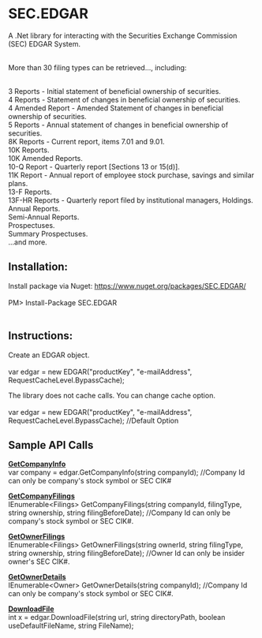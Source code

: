 
# SEC.EDGAR

A .Net library for interacting with the Securities Exchange Commission (SEC) EDGAR System.<br><br>

More than 30 filing types can be retrieved..., including:<br><br>

3 Reports - Initial statement of beneficial ownership of securities.<br>
4 Reports - Statement of changes in beneficial ownership of securities.<br>
4 Amended Report - Amended Statement of changes in beneficial ownership of securities.<br>
5 Reports - Annual statement of changes in beneficial ownership of securities.<br>
8K Reports - Current report, items 7.01 and 9.01.<br>
10K Reports.<br>
10K Amended Reports.<br>
10-Q Report - Quarterly report [Sections 13 or 15(d)].<br>
11K Report - Annual report of employee stock purchase, savings and similar plans.<br>
13-F Reports.<br>
13F-HR Reports - Quarterly report filed by institutional managers, Holdings.<br>
Annual Reports.<br>
Semi-Annual Reports.<br>
Prospectuses.<br>
Summary Prospectuses.<br>
...and more.<br>


## Installation:

Install package via Nuget: https://www.nuget.org/packages/SEC.EDGAR/<br><br>
PM> Install-Package SEC.EDGAR<br><br>


## Instructions:

Create an EDGAR object.<br><br>
var edgar = new EDGAR("productKey", "e-mailAddress", RequestCacheLevel.BypassCache);

The library does not cache calls. You can change cache option.<br><br>
var edgar = new EDGAR("productKey", "e-mailAddress", RequestCacheLevel.BypassCache); //Default Option


## Sample API Calls

<b><u>GetCompanyInfo</u></b><br>
var company = edgar.GetCompanyInfo(string companyId); //Company Id can only be company's stock symbol or SEC CIK#

<b><u>GetCompanyFilings</u></b><br>
IEnumerable\<Filings\> GetCompanyFilings(string companyId, filingType, string ownership, string filingBeforeDate); //Company Id can only be company's stock symbol or SEC CIK#.

<b><u>GetOwnerFilings</u></b><br>
IEnumerable\<Filings\> GetOwnerFilings(string ownerId, string filingType, string ownership, string filingBeforeDate); //Owner Id can only be insider owner's SEC CIK#.

<b><u>GetOwnerDetails</u></b><br>
IEnumerable\<Owner\> GetOwnerDetails(string companyId); //Company Id can only be company's stock symbol or SEC CIK#.

<b><u>DownloadFile</u></b><br>
int x = edgar.DownloadFile(string url, string directoryPath, boolean useDefaultFileName, string FileName);




